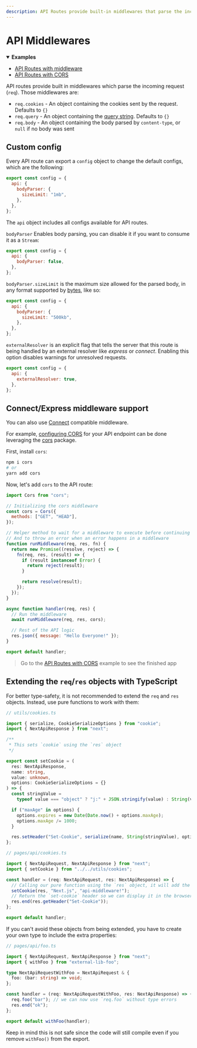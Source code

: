 ```yaml
---
description: API Routes provide built-in middlewares that parse the incoming request. Learn more about them here.
---
```


# API Middlewares

<details open>
  <summary><b>Examples</b></summary>
  <ul>
    <li><a href="https://github.com/vercel/next.js/tree/canary/examples/api-routes-middleware">API Routes with middleware</a></li>
    <li><a href="https://github.com/vercel/next.js/tree/canary/examples/api-routes-cors">API Routes with CORS</a></li>
  </ul>
</details>

API routes provide built in middlewares which parse the incoming request (`req`). Those middlewares are:

- `req.cookies` - An object containing the cookies sent by the request. Defaults to `{}`
- `req.query` - An object containing the [query string](https://en.wikipedia.org/wiki/Query_string). Defaults to `{}`
- `req.body` - An object containing the body parsed by `content-type`, or `null` if no body was sent

## Custom config

Every API route can export a `config` object to change the default configs, which are the following:

```js
export const config = {
  api: {
    bodyParser: {
      sizeLimit: "1mb",
    },
  },
};
```

The `api` object includes all configs available for API routes.

`bodyParser` Enables body parsing, you can disable it if you want to consume it as a `Stream`:

```js
export const config = {
  api: {
    bodyParser: false,
  },
};
```

`bodyParser.sizeLimit` is the maximum size allowed for the parsed body, in any format supported by [bytes](https://github.com/visionmedia/bytes.js), like so:

```js
export const config = {
  api: {
    bodyParser: {
      sizeLimit: "500kb",
    },
  },
};
```

`externalResolver` is an explicit flag that tells the server that this route is being handled by an external resolver like _express_ or _connect_. Enabling this option disables warnings for unresolved requests.

```js
export const config = {
  api: {
    externalResolver: true,
  },
};
```

## Connect/Express middleware support

You can also use [Connect](https://github.com/senchalabs/connect) compatible middleware.

For example, [configuring CORS](https://developer.mozilla.org/en-US/docs/Web/HTTP/CORS) for your API endpoint can be done leveraging the [cors](https://www.npmjs.com/package/cors) package.

First, install `cors`:

```bash
npm i cors
# or
yarn add cors
```

Now, let's add `cors` to the API route:

```js
import Cors from "cors";

// Initializing the cors middleware
const cors = Cors({
  methods: ["GET", "HEAD"],
});

// Helper method to wait for a middleware to execute before continuing
// And to throw an error when an error happens in a middleware
function runMiddleware(req, res, fn) {
  return new Promise((resolve, reject) => {
    fn(req, res, (result) => {
      if (result instanceof Error) {
        return reject(result);
      }

      return resolve(result);
    });
  });
}

async function handler(req, res) {
  // Run the middleware
  await runMiddleware(req, res, cors);

  // Rest of the API logic
  res.json({ message: "Hello Everyone!" });
}

export default handler;
```

> Go to the [API Routes with CORS](https://github.com/vercel/next.js/tree/canary/examples/api-routes-cors) example to see the finished app

## Extending the `req`/`res` objects with TypeScript

For better type-safety, it is not recommended to extend the `req` and `res` objects. Instead, use pure functions to work with them:

```ts
// utils/cookies.ts

import { serialize, CookieSerializeOptions } from "cookie";
import { NextApiResponse } from "next";

/**
 * This sets `cookie` using the `res` object
 */

export const setCookie = (
  res: NextApiResponse,
  name: string,
  value: unknown,
  options: CookieSerializeOptions = {}
) => {
  const stringValue =
    typeof value === "object" ? "j:" + JSON.stringify(value) : String(value);

  if ("maxAge" in options) {
    options.expires = new Date(Date.now() + options.maxAge);
    options.maxAge /= 1000;
  }

  res.setHeader("Set-Cookie", serialize(name, String(stringValue), options));
};

// pages/api/cookies.ts

import { NextApiRequest, NextApiResponse } from "next";
import { setCookie } from "../../utils/cookies";

const handler = (req: NextApiRequest, res: NextApiResponse) => {
  // Calling our pure function using the `res` object, it will add the `set-cookie` header
  setCookie(res, "Next.js", "api-middleware!");
  // Return the `set-cookie` header so we can display it in the browser and show that it works!
  res.end(res.getHeader("Set-Cookie"));
};

export default handler;
```

If you can't avoid these objects from being extended, you have to create your own type to include the extra properties:

```ts
// pages/api/foo.ts

import { NextApiRequest, NextApiResponse } from "next";
import { withFoo } from "external-lib-foo";

type NextApiRequestWithFoo = NextApiRequest & {
  foo: (bar: string) => void;
};

const handler = (req: NextApiRequestWithFoo, res: NextApiResponse) => {
  req.foo("bar"); // we can now use `req.foo` without type errors
  res.end("ok");
};

export default withFoo(handler);
```

Keep in mind this is not safe since the code will still compile even if you remove `withFoo()` from the export.
